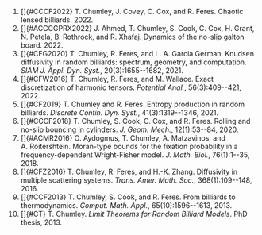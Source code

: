 1. []{#CCCF2022} T. Chumley, J. Covey, C. Cox, and R. Feres. Chaotic lensed billiards. 2022. 
2. []{#ACCCGPRX2022} J. Ahmed, T. Chumley, S. Cook, C. Cox, H. Grant, N. Petela, B. Rothrock, and R. Xhafaj. Dynamics of the no-slip galton board. 2022. 
3. []{#CFG2020} T. Chumley, R. Feres, and L. A. Garcia German. Knudsen diffusivity in random billiards: spectrum, geometry, and computation. *SIAM J. Appl. Dyn. Syst.*, 20(3):1655\--1682, 2021. 
4. []{#CFW2016} T. Chumley, R. Feres, and M. Wallace. Exact discretization of harmonic tensors. *Potential Anal.*, 56(3):409\--421, 2022. 
5. []{#CF2019} T. Chumley and R. Feres. Entropy production in random billiards. *Discrete Contin. Dyn. Syst.*, 41(3):1319\--1346, 2021. 
6. []{#CCCF2018} T. Chumley, S. Cook, C. Cox, and R. Feres. Rolling and no-slip bouncing in cylinders. *J. Geom. Mech.*, 12(1):53\--84, 2020. 
7. []{#ACMR2016} O. Aydogmus, T. Chumley, A. Matzavinos, and A. Roitershtein. Moran-type bounds for the fixation probability in a frequency-dependent Wright-Fisher model. *J. Math. Biol.*, 76(1):1\--35, 2018. 
8. []{#CFZ2016} T. Chumley, R. Feres, and H.-K. Zhang. Diffusivity in multiple scattering systems. *Trans. Amer. Math. Soc.*, 368(1):109\--148, 2016. 
9. []{#CCF2013} T. Chumley, S. Cook, and R. Feres. From billiards to thermodynamics. *Comput. Math. Appl.*, 65(10):1596\--1613, 2013. 
10. []{#CT} T. Chumley. *Limit Theorems for Random Billiard Models*. PhD thesis, 2013. 
